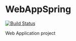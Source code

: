 # WebAppSpring
[![Build Status](https://travis-ci.org/zygimantus/WebAppSpring.svg?branch=master)](https://travis-ci.org/zygimantus/WebAppSpring)

Web Application project
